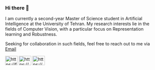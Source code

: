 ### Hi there 👋

I am currently a second-year Master of Science student in Artificial Intelligence at the University of Tehran. My research interests lie in the fields of Computer Vision, with a particular focus on Representation learning and Robustness. 

Seeking for collaboration in such fields, feel free to reach out to me via <a href="mailto:farshads7778@gmail.com?subject=intention of cooperation from [name]-[title]-[institute]">Email</a>


<p align="left">
<a href="https://farshadsangari.github.io/" target="blank"><img align="center" 
src="https://raw.githubusercontent.com/rahuldkjain/github-profile-readme-generator/master/src/images/icons/Social/github.svg" alt="https://farshadsangari.github.io/" height="30" width="40" /></a>
<a href="https://www.linkedin.com/in/farshad-sangari-446964185/" target="blank"><img align="center" 
src="https://raw.githubusercontent.com/rahuldkjain/github-profile-readme-generator/master/src/images/icons/Social/linked-in-alt.svg" alt="https://www.linkedin.com/in/farshad-sangari-446964185/" height="30" width="40" /></a>
<a href="https://youtube.com/@farshadsangari" target="blank"><img align="center" 
src="https://raw.githubusercontent.com/rahuldkjain/github-profile-readme-generator/master/src/images/icons/Social/youtube.svg" alt="https://youtube.com/@farshadsangari" height="30" width="40" /></a>
</p>
